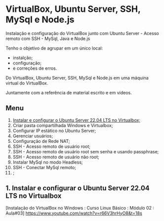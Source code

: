 # VirtualBox, Ubuntu Server, SSH, MySql e Node.js
Instalação e configuração do VirtualBox junto com Ubuntu Server - Acesso remoto com SSH - MySql, Java e Node.js

Tenho o objetivo de agrupar em um único local:
* instalção;
* configuração;
* e correções de erros.

Do VirtualBox, Ubuntu Server, SSH, MySql e Node.js em uma máquina virtual do VirtualBox.

Juntamente com a referência de material escrito e em vídeos.

## Menu

1. [Instalar e configurar o Ubuntu Server 22.04 LTS no Virtualbox;](#cap1)
2. Criar pasta compartilhada Windows e Virtualbox;
3. Configurar IP estático no Ubuntu Server;
4. Gerenciar usuários;
5. Configuração de Rede NAT;
6. SSH - Acesso remoto de usuário root;
7. SSH - Acesso remoto de usuário root sem senha e usando passphrase;
8. SSH - Acesso remoto de usuário não root;
9. Instalar MySql no modo Headless;
10. SSH - Conectar MySql remoto;
11. ;


<a id="cap1"></a>
## 1. Instalar e configurar o Ubuntu Server 22.04 LTS no Virtualbox

[Instalação do VirtualBox no Windows : Curso Linux Básico : Módulo 02 : Aula#03] https://www.youtube.com/watch?v=r66V3hrHyO8&t=18s

